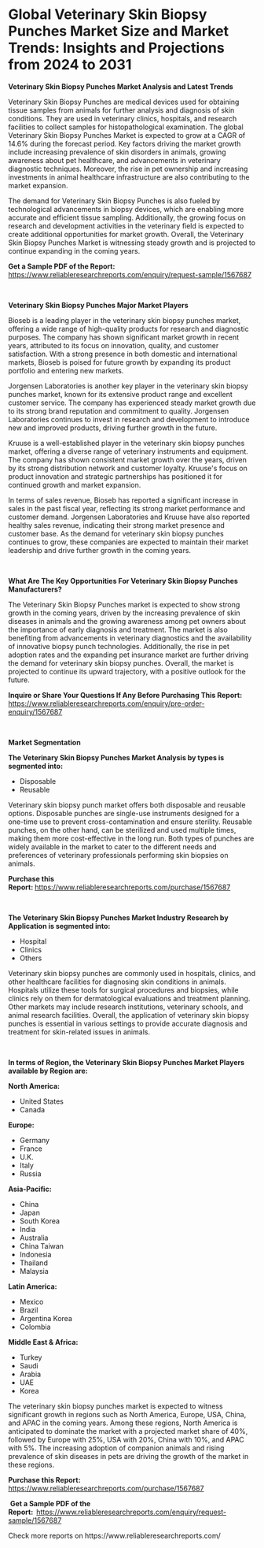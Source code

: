 <p><h1>Global Veterinary Skin Biopsy Punches Market Size and Market Trends: Insights and Projections from 2024 to 2031</h1></p><p><strong>Veterinary Skin Biopsy Punches Market Analysis and Latest Trends</strong></p>
<p><p>Veterinary Skin Biopsy Punches are medical devices used for obtaining tissue samples from animals for further analysis and diagnosis of skin conditions. They are used in veterinary clinics, hospitals, and research facilities to collect samples for histopathological examination. The global Veterinary Skin Biopsy Punches Market is expected to grow at a CAGR of 14.6% during the forecast period. Key factors driving the market growth include increasing prevalence of skin disorders in animals, growing awareness about pet healthcare, and advancements in veterinary diagnostic techniques. Moreover, the rise in pet ownership and increasing investments in animal healthcare infrastructure are also contributing to the market expansion.</p><p>The demand for Veterinary Skin Biopsy Punches is also fueled by technological advancements in biopsy devices, which are enabling more accurate and efficient tissue sampling. Additionally, the growing focus on research and development activities in the veterinary field is expected to create additional opportunities for market growth. Overall, the Veterinary Skin Biopsy Punches Market is witnessing steady growth and is projected to continue expanding in the coming years.</p></p>
<p><strong>Get a Sample PDF of the Report:&nbsp;</strong> <a href="https://www.reliableresearchreports.com/enquiry/request-sample/1567687">https://www.reliableresearchreports.com/enquiry/request-sample/1567687</a></p>
<p>&nbsp;</p>
<p><strong>Veterinary Skin Biopsy Punches Major Market Players</strong></p>
<p><p>Bioseb is a leading player in the veterinary skin biopsy punches market, offering a wide range of high-quality products for research and diagnostic purposes. The company has shown significant market growth in recent years, attributed to its focus on innovation, quality, and customer satisfaction. With a strong presence in both domestic and international markets, Bioseb is poised for future growth by expanding its product portfolio and entering new markets.</p><p>Jorgensen Laboratories is another key player in the veterinary skin biopsy punches market, known for its extensive product range and excellent customer service. The company has experienced steady market growth due to its strong brand reputation and commitment to quality. Jorgensen Laboratories continues to invest in research and development to introduce new and improved products, driving further growth in the future.</p><p>Kruuse is a well-established player in the veterinary skin biopsy punches market, offering a diverse range of veterinary instruments and equipment. The company has shown consistent market growth over the years, driven by its strong distribution network and customer loyalty. Kruuse's focus on product innovation and strategic partnerships has positioned it for continued growth and market expansion.</p><p>In terms of sales revenue, Bioseb has reported a significant increase in sales in the past fiscal year, reflecting its strong market performance and customer demand. Jorgensen Laboratories and Kruuse have also reported healthy sales revenue, indicating their strong market presence and customer base. As the demand for veterinary skin biopsy punches continues to grow, these companies are expected to maintain their market leadership and drive further growth in the coming years.</p></p>
<p>&nbsp;</p>
<p><strong>What Are The Key Opportunities For Veterinary Skin Biopsy Punches Manufacturers?</strong></p>
<p><p>The Veterinary Skin Biopsy Punches market is expected to show strong growth in the coming years, driven by the increasing prevalence of skin diseases in animals and the growing awareness among pet owners about the importance of early diagnosis and treatment. The market is also benefiting from advancements in veterinary diagnostics and the availability of innovative biopsy punch technologies. Additionally, the rise in pet adoption rates and the expanding pet insurance market are further driving the demand for veterinary skin biopsy punches. Overall, the market is projected to continue its upward trajectory, with a positive outlook for the future.</p></p>
<p><strong>Inquire or Share Your Questions If Any Before Purchasing This Report:</strong> <a href="https://www.reliableresearchreports.com/enquiry/pre-order-enquiry/1567687">https://www.reliableresearchreports.com/enquiry/pre-order-enquiry/1567687</a></p>
<p>&nbsp;</p>
<p><strong>Market Segmentation</strong></p>
<p><strong>The Veterinary Skin Biopsy Punches Market Analysis by types is segmented into:</strong></p>
<p><ul><li>Disposable</li><li>Reusable</li></ul></p>
<p><p>Veterinary skin biopsy punch market offers both disposable and reusable options. Disposable punches are single-use instruments designed for a one-time use to prevent cross-contamination and ensure sterility. Reusable punches, on the other hand, can be sterilized and used multiple times, making them more cost-effective in the long run. Both types of punches are widely available in the market to cater to the different needs and preferences of veterinary professionals performing skin biopsies on animals.</p></p>
<p><strong>Purchase this Report:&nbsp;</strong><a href="https://www.reliableresearchreports.com/purchase/1567687">https://www.reliableresearchreports.com/purchase/1567687</a></p>
<p>&nbsp;</p>
<p><strong>The Veterinary Skin Biopsy Punches Market Industry Research by Application is segmented into:</strong></p>
<p><ul><li>Hospital</li><li>Clinics</li><li>Others</li></ul></p>
<p><p>Veterinary skin biopsy punches are commonly used in hospitals, clinics, and other healthcare facilities for diagnosing skin conditions in animals. Hospitals utilize these tools for surgical procedures and biopsies, while clinics rely on them for dermatological evaluations and treatment planning. Other markets may include research institutions, veterinary schools, and animal research facilities. Overall, the application of veterinary skin biopsy punches is essential in various settings to provide accurate diagnosis and treatment for skin-related issues in animals.</p></p>
<p>&nbsp;</p>
<p><strong>In terms of Region, the Veterinary Skin Biopsy Punches Market Players available by Region are:</strong></p>
<p>
    <p> <strong> North America: </strong>
        <ul>
            <li>United States</li>
            <li>Canada</li>
        </ul>
        </p> 
    <p> <strong> Europe: </strong>
        <ul>
            <li>Germany</li>
            <li>France</li>
            <li>U.K.</li>
            <li>Italy</li>
            <li>Russia</li>
        </ul>
        </p> 
    <p> <strong> Asia-Pacific: </strong>
        <ul>
            <li>China</li>
            <li>Japan</li>
            <li>South Korea</li>
            <li>India</li>
            <li>Australia</li>
            <li>China Taiwan</li>
            <li>Indonesia</li>
            <li>Thailand</li>
            <li>Malaysia</li>
        </ul>
        </p> 
    <p> <strong> Latin America: </strong>
        <ul>
            <li>Mexico</li>
            <li>Brazil</li>
            <li>Argentina Korea</li>
            <li>Colombia</li>
        </ul>
        </p> 
    <p> <strong> Middle East & Africa: </strong>
        <ul>
            <li>Turkey</li>
            <li>Saudi</li>
            <li>Arabia</li>
            <li>UAE</li>
            <li>Korea</li>
        </ul>
    </p>
    </p>
<p><p>The veterinary skin biopsy punches market is expected to witness significant growth in regions such as North America, Europe, USA, China, and APAC in the coming years. Among these regions, North America is anticipated to dominate the market with a projected market share of 40%, followed by Europe with 25%, USA with 20%, China with 10%, and APAC with 5%. The increasing adoption of companion animals and rising prevalence of skin diseases in pets are driving the growth of the market in these regions.</p></p>
<p><strong>Purchase this Report: </strong><a href="https://www.reliableresearchreports.com/purchase/1567687">https://www.reliableresearchreports.com/purchase/1567687</a></p>
<p>&nbsp;<strong>Get a Sample PDF of the Report:&nbsp;&nbsp;</strong><a href="https://www.reliableresearchreports.com/enquiry/request-sample/1567687">https://www.reliableresearchreports.com/enquiry/request-sample/1567687</a></p>
<p><strong></strong></p>
<p>Check more reports on https://www.reliableresearchreports.com/</p>